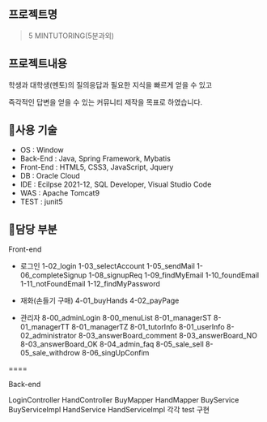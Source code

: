 
## 프로젝트명

>5 MINTUTORING(5분과외)


## 프로젝트내용

학생과 대학생(멘토)의 질의응답과  필요한 지식을 빠르게 얻을 수 있고

즉각적인 답변을 얻을 수 있는 커뮤니티 제작을 목표로 하였습니다. 


## :pushpin:사용 기술

- OS : Window
- Back-End : Java, Spring Framework, Mybatis 
- Front-End : HTML5, CSS3, JavaScript, Jquery
- DB : Oracle Cloud
- IDE : Ecilpse 2021-12, SQL Developer, Visual Studio Code
- WAS : Apache Tomcat9
- TEST : junit5


## :pushpin:담당 부분

Front-end

- 로그인
1-02_login
1-03_selectAccount
1-05_sendMail
1-06_completeSignup
1-08_signupReq
1-09_findMyEmail
1-10_foundEmail
1-11_notFoundEmail
1-12_findMyPassword

- 재화(손들기 구매)
4-01_buyHands
4-02_payPage

- 관리자
8-00_adminLogin
8-00_menuList
8-01_managerST
8-01_managerTT
8-01_managerTZ
8-01_tutorInfo
8-01_userInfo
8-02_administrator
8-03_answerBoard_comment
8-03_answerBoard_NO
8-03_answerBoard_OK
8-04_admin_faq
8-05_sale_sell
8-05_sale_withdrow
8-06_singUpConfim

====

Back-end

LoginController
HandController
BuyMapper
HandMapper
BuyService
BuyServiceImpl
HandService
HandServiceImpl
각각 test 구현





